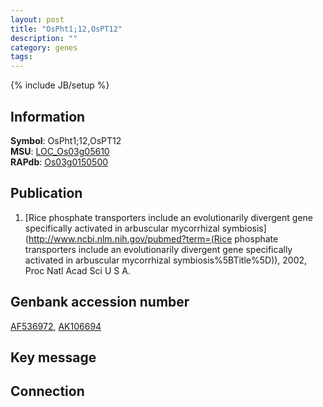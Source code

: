 ```yaml
---
layout: post
title: "OsPht1;12,OsPT12"
description: ""
category: genes
tags: 
---
```

{% include JB/setup %}

## Information
__Symbol__: OsPht1;12,OsPT12  
__MSU__: [LOC_Os03g05610](http://rice.plantbiology.msu.edu/cgi-bin/ORF_infopage.cgi?orf=LOC_Os03g05610)  
__RAPdb__: [Os03g0150500](http://rapdb.dna.affrc.go.jp/viewer/gbrowse_details/irgsp1?name=Os03g0150500)  

## Publication
1. [Rice phosphate transporters include an evolutionarily divergent gene specifically activated in arbuscular mycorrhizal symbiosis](http://www.ncbi.nlm.nih.gov/pubmed?term=(Rice phosphate transporters include an evolutionarily divergent gene specifically activated in arbuscular mycorrhizal symbiosis%5BTitle%5D)), 2002, Proc Natl Acad Sci U S A.

## Genbank accession number
[AF536972](http://www.ncbi.nlm.nih.gov/nuccore/AF536972), [AK106694](http://www.ncbi.nlm.nih.gov/nuccore/AK106694)

## Key message

## Connection


